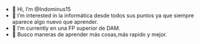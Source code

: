- 👋 Hi, I’m @Indominus15
- 👀 I’m interested in la informática desde todos sus puntos ya que siempre aparece algo nuevo que aprender.
- 🌱 I’m currently  en una FP superior de DAM.
- 💞️ Busco maneras de aprender más cosas,más rapido y mejor.

<!---
Indominus15/Indominus15 is a ✨ special ✨ repository because its `README.md` (this file) appears on your GitHub profile.
You can click the Preview link to take a look at your changes.
--->
